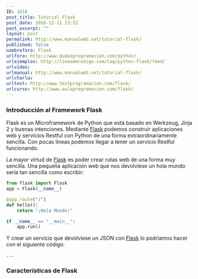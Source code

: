 ```yaml
---
ID: 1018
post_title: Tutorial Flask
post_date: 2016-12-11 13:32
post_excerpt: ""
layout: post
permalink: http://www.manualweb.net/tutorial-flask/
published: false
nombreforo: Flask
urlforo: http://www.dudasprogramacion.com/python/
urlejemplos: http://lineadecodigo.com/tag/python-flask/feed/
urlvideo:
urlmanual: http://www.manualweb.net/tutorial-flask/
urlcharla:
urltest: http://www.testprogramacion.com/flask/
urlcurso: http://www.aulaprogramacion.com/flask/
---
```

### Introducción al Framework Flask

Flask es un Microframework de Python que está basado en Werkzeug, Jinja 2 y buenas intenciones. Mediante [Flask][1] podemos construir aplicaciones web y servicios Restful con Python de una forma extraordinariamente sencilla. Con pocas líneas podemos llegar a tener un servicio Restful funcionando.

La mayor virtud de [Flask][1] es poder crear rutas web de una forma muy sencilla. Una pequeña aplicación web que nos devolviese un hola mundo sería tan sencilla como escribir:

```python
from flask import Flask
app = Flask(__name__)

@app.route("/")
def hello():
    return "¡Hola Mundo!"

if __name__ == "__main__":
    app.run()
```

Y crear un servicio que devolviese un JSON con [Flask][1] lo podríamos hacer con el siguiente código:

```python
...
```

### Características de Flask


[1]: http://www.manualweb.net/tutorial-flask/
